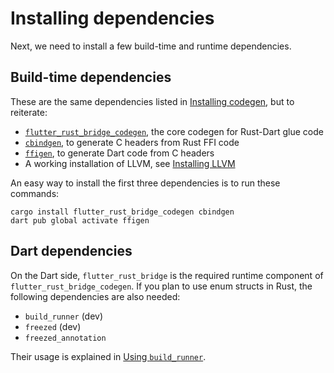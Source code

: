 # Installing dependencies

Next, we need to install a few build-time and runtime dependencies.

## Build-time dependencies

These are the same dependencies listed in [Installing codegen](../generate/install.md), but to reiterate:

- [`flutter_rust_bridge_codegen`](https://lib.rs/crates/flutter_rust_bridge_codegen), the core codegen for Rust-Dart glue code
- [`cbindgen`](https://lib.rs/crates/cbindgen), to generate C headers from Rust FFI code
- [`ffigen`](https://pub.dev/packages/ffigen), to generate Dart code from C headers
- A working installation of LLVM, see [Installing LLVM](https://pub.dev/packages/ffigen#installing-llvm)

An easy way to install the first three dependencies is to run these commands:
```
cargo install flutter_rust_bridge_codegen cbindgen
dart pub global activate ffigen
```

## Dart dependencies

On the Dart side, `flutter_rust_bridge` is the required runtime component of
`flutter_rust_bridge_codegen`. If you plan to use enum structs in Rust, the
following dependencies are also needed:
- `build_runner` (dev)
- `freezed` (dev)
- `freezed_annotation`

Their usage is explained in [Using `build_runner`](../generate/build_runner.md).

[`just`]: https://github.com/casey/just
